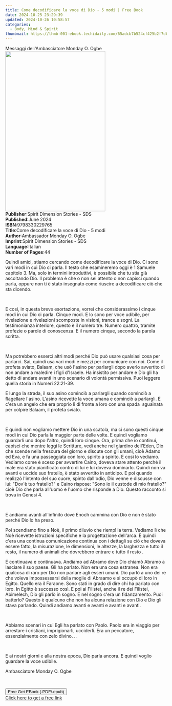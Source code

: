 ```yaml
---
title: Come decodificare la voce di Dio - 5 modi | Free Book
date: 2024-10-25 23:29:39
updated: 2024-10-26 10:58:57
categories:
  - Body, Mind & Spirit
thumbnail: https://thmb-001-ebook.techidaily.com/65adcb7b524cf425b2f7db172ed637f9ac8b72bdbebb7b1a076b5f7d85cc0ce5.jpg
---
```

<main id="book-container">
  <div class="flex flex-col">
    <div class="book-brief flex-1 py-6 px-4 sm:p-6 md:py-10 md:px-8">
      <!-- brief-->
      <div class="book-brief-main">
        Messaggi dell'Ambasciatore Monday O. Ogbe
      </div>
    </div>
    <div
      class="book-meta-info flex-1 grid gap-4 col-start-1 col-end-3 row-start-1 sm:mb-6 sm:grid-cols-4 lg:gap-6 lg:col-start-2 lg:row-end-6 lg:row-span-6 lg:mb-0"
    >
      <div
        class="book-meta-info-left place-content-center mt-4 p-4 text-sm leading-6 col-start-2 col-span-2 dark:text-slate-400"
      >
        <img
          class="w-full h-500 object-cover rounded-lg sm:h-255 sm:col-span-2 lg:col-span-full"
          src="https://img-001-ebook.techidaily.com/cc8cbbb68becbd13c548a6d2c78fd48c116cd89c60c940bbec2a40598fe834f5.jpg"
          alt=""
          width="312"
          height="500"
        />
      </div>
      <div
        class="book-meta-info-right mt-2 col-start-1 row-start-2 col-span-3 self-center"
      >
        <!-- meta data  -->
        <div class="flex flex-col px-4 md:px-8">
          <div class="flex-1">
            <strong>Publisher</strong>:<span class="px-2"
              >Spirit Dimension Stories - SDS</span
            >
          </div>
          <div class="flex-1">
            <strong>Published</strong>:<span class="px-2">June 2024</span>
          </div>
          <div class="flex-1">
            <strong>ISBN</strong>:<span class="px-2">9798330229765</span>
          </div>
          <div class="flex-1">
            <strong>Title</strong>:<span class="px-2"
              >Come decodificare la voce di Dio - 5 modi</span
            >
          </div>
          <div class="flex-1">
            <strong>Author</strong>:<span class="px-2"
              >Ambassador Monday O. Ogbe</span
            >
          </div>
          <div class="flex-1">
            <strong>Imprint</strong>:<span class="px-2"
              >Spirit Dimension Stories - SDS</span
            >
          </div>
          <div class="flex-1">
            <strong>Language</strong>:<span class="px-2">Italian</span>
          </div>
          <div class="flex-1">
            <strong>Number of Pages</strong>:<span class="px-2">44</span>
          </div>
        </div>
      </div>
    </div>
    <div class="book-description flex-1 py-6 px-4 sm:p-6 md:py-10 md:px-8">
      <div class="book-description-main">
        <div accordion-content="" id="description">
          <p>
            Quindi amici, stiamo cercando come decodificare la voce di Dio. Ci
            sono vari modi in cui Dio ci parla. Il testo che esamineremo oggi è
            1 Samuele capitolo 3. Ma, solo in termini introduttivi, è possibile
            che tu stia già ascoltando Dio. Il problema è che o non sei attento
            o non capisci quando parla, oppure non ti è stato insegnato come
            riuscire a decodificare ciò che sta dicendo.
          </p>
          <p><br /></p>
          <p>
            E così, in questa breve esortazione, vorrei che considerassimo i
            cinque modi in cui Dio ci parla. Cinque modi. E lo sono per voce
            udibile, per rivelazione e rivelazioni scomposte in visioni, trance
            e sogni. La testimonianza interiore, questo è il numero tre. Numero
            quattro, tramite profezie o parole di conoscenza. E il numero
            cinque, secondo la parola scritta.
          </p>
          <p><br /></p>
          <p>
            Ma potrebbero esserci altri modi perché Dio può usare qualsiasi cosa
            per parlarci. Sai, quindi usa vari modi e mezzi per comunicare con
            noi. Come il profeta sviato, Balaam, che usò l'asino per parlargli
            dopo averlo avvertito di non andare a maledire i figli d'Israele. Ha
            insistito per andare e Dio gli ha detto di andare avanti in uno
            scenario di volontà permissiva. Puoi leggere quella storia in Numeri
            22:21-39.
          </p>
          <p>
            E lungo la strada, il suo asino cominciò a parlargli quando cominciò
            a flagellare l'asino. L'asino ricevette la voce umana e cominciò a
            parlargli. E c'era un angelo che era proprio lì di fronte a loro con
            una spada ️ sguainata per colpire Balaam, il profeta sviato.
          </p>
          <p><br /></p>
          <p>
            E quindi non vogliamo mettere Dio in una scatola, ma ci sono questi
            cinque modi in cui Dio parla la maggior parte delle volte. E quindi
            vogliamo guardarli uno dopo l'altro, quindi loro cinque. Ora, prima
            che io continui, capisci che mentre leggi le Scritture, vedi anche
            nel giardino dell'Eden, Dio che scende nella frescura del giorno e
            discute con gli umani, cioè Adamo ed Eva, e fa una passeggiata con
            loro, spirito a spirito. E così lo vediamo. Vediamo come è sceso per
            avvertire Caino, doveva stare attento perché il male era stato
            pianificato contro di lui e lui doveva dominarlo. Quindi non va
            avanti e uccide suo fratello, è stato avvertito in anticipo. E poi
            quando realizzò l'intento del suo cuore, spinto dall'odio, Dio venne
            e discusse con lui: "Dov'è tuo fratello?" e Caino rispose: "Sono io
            il custode di mio fratello?" cioè Dio che parla all'uomo e l'uomo
            che risponde a Dio. Questo racconto si trova in Genesi 4.
          </p>
          <p><br /></p>
          <p>
            E andiamo avanti all'infinito dove Enoch cammina con Dio e non è
            stato perché Dio lo ha preso.
          </p>
          <p>
            Poi scendiamo fino a Noè, il primo diluvio che riempì la terra.
            Vediamo lì che Noè ricevette istruzioni specifiche e la
            progettazione dell'arca. E quindi c'era una continua comunicazione
            continua con i dettagli su ciò che doveva essere fatto, la
            misurazione, le dimensioni, le altezze, la larghezza e tutto il
            resto, il numero di animali che dovrebbero entrare e tutto il resto
            .
          </p>
          <p>
            E continuava e continuava. Andiamo ad Abramo dove Dio chiamò Abramo
            a lasciare il suo paese. Gli ha parlato. Non era una cosa estranea.
            Non era qualcosa di raro per Dio non parlare agli esseri umani. Dio
            parlò a uno dei re che voleva impossessarsi della moglie di Abraamo
            e si occupò di loro in Egitto. Quello era il Faraone. Sono stati in
            grado di dire chi ha parlato con loro. In Egitto è successo così. E
            poi ai Filistei, anche il re dei Filistei, Abimelech, Dio gli parlò
            in sogno. E nel sogno c'era un fidanzamento. Puoi batterlo? Questo è
            qualcuno che non ha alcuna relazione con Dio e Dio gli stava
            parlando. Quindi andiamo avanti e avanti e avanti e avanti.
          </p>
          <p><br /></p>
          <p>
            Abbiamo scenari in cui Egli ha parlato con Paolo. Paolo era in
            viaggio per arrestare i cristiani, imprigionarli, ucciderli. Era un
            peccatore, essenzialmente con zelo divino. ..
          </p>
          <p><br /></p>
          <p>
            E ai nostri giorni e alla nostra epoca, Dio parla ancora. E quindi
            voglio guardare la voce udibile.
          </p>
          <p>Ambasciatore Monday O. Ogbe</p>
          <p><br /></p>
        </div>
        <div class="accordion-fader"></div>
      </div>
    </div>
    <div class="book-excerpts flex-1 py-6 px-4 sm:p-6 md:py-10 md:px-8"></div>
    <div
      class="book-about-author flex-1 py-6 px-4 sm:p-6 md:py-10 md:px-8"
    ></div>
    <div class="book-free-get flex-1 py-6 px-4 sm:p-6 md:py-10 md:px-8">
      <button
        id="btn-free-get"
        class="bg-blue-500 hover:bg-blue-700 text-white font-bold py-2 px-4 rounded"
      >
        Free Get EBook (.PDF/.epub)
      </button>
      <div id="countdown-display" class="px-2 text-lg mt-2"></div>
      <a
        id="free-link"
        class="hidden bg-blue-500 hover:bg-blue-700 text-white font-bold py-2 px-4 rounded"
        href="https://www.ebooks.com/en-us/book/211383358/come-decodificare-la-voce-di-dio-5-modi/ambassador-monday-o-ogbe/"
        target="_blank"
        >Click here to get a free link</a
      >
    </div>
    <script>
      let countdownTime = 0;
      let countdownInterval = null;
      document
        .getElementById('btn-free-get')
        .addEventListener('click', startCountdown);
      function startCountdown() {
        countdownTime = new Date().getTime() + 60000 * 3;
        countdownInterval = setInterval(updateCountdown, 1000);
        document.getElementById('btn-free-get').disabled = true;
        document
          .getElementById('btn-free-get')
          .classList.add('bg-gray-500', 'cursor-not-allowed');
      }
      function updateCountdown() {
        let currentTime = new Date().getTime();
        let timeLeft = countdownTime - currentTime;
        let secondsLeft = Math.floor(timeLeft / 1000);
        document.getElementById('countdown-display').innerHTML =
          `Remaining time: ${secondsLeft} seconds.`;
        if (secondsLeft <= 0) {
          clearInterval(countdownInterval);
          document.getElementById('btn-free-get').classList.add('hidden');
          document.getElementById('free-link').classList.remove('hidden');
          document.getElementById('countdown-display').innerHTML = '';
        }
      }
    </script>
  </div>
</main>

